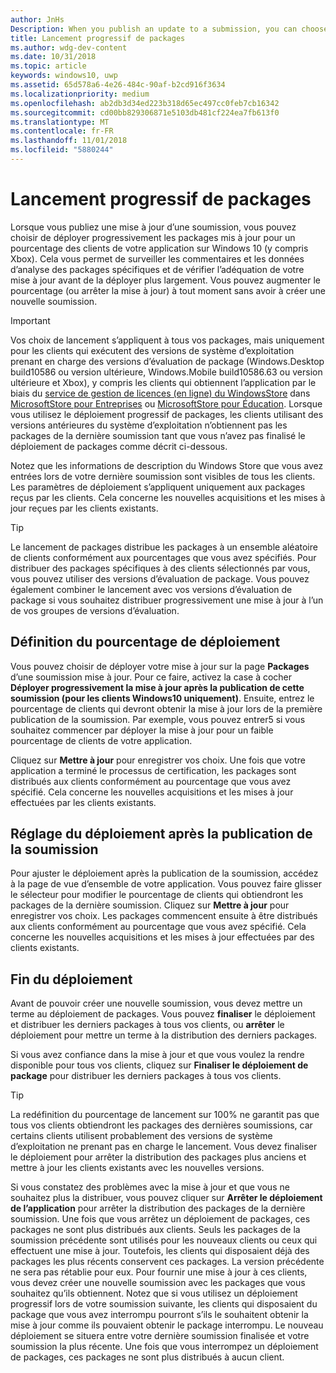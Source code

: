 ```yaml
---
author: JnHs
Description: When you publish an update to a submission, you can choose to gradually roll out the updated packages to a percentage of your app’s customers on Windows 10.
title: Lancement progressif de packages
ms.author: wdg-dev-content
ms.date: 10/31/2018
ms.topic: article
keywords: windows10, uwp
ms.assetid: 65d578a6-4e26-484c-90af-b2cd916f3634
ms.localizationpriority: medium
ms.openlocfilehash: ab2db3d34ed223b318d65ec497cc0feb7cb16342
ms.sourcegitcommit: cd00bb829306871e5103db481cf224ea7fb613f0
ms.translationtype: MT
ms.contentlocale: fr-FR
ms.lasthandoff: 11/01/2018
ms.locfileid: "5880244"
---
```

# <a name="gradual-package-rollout"></a>Lancement progressif de packages

Lorsque vous publiez une mise à jour d’une soumission, vous pouvez choisir de déployer progressivement les packages mis à jour pour un pourcentage des clients de votre application sur Windows 10 (y compris Xbox). Cela vous permet de surveiller les commentaires et les données d’analyse des packages spécifiques et de vérifier l’adéquation de votre mise à jour avant de la déployer plus largement. Vous pouvez augmenter le pourcentage (ou arrêter la mise à jour) à tout moment sans avoir à créer une nouvelle soumission. 

> [!IMPORTANT]
> Vos choix de lancement s’appliquent à tous vos packages, mais uniquement pour les clients qui exécutent des versions de système d’exploitation prenant en charge des versions d’évaluation de package (Windows.Desktop build10586 ou version ultérieure, Windows.Mobile build10586.63 ou version ultérieure et Xbox), y compris les clients qui obtiennent l’application par le biais du [service de gestion de licences (en ligne) du WindowsStore](organizational-licensing.md) dans [MicrosoftStore pour Entreprises](https://businessstore.microsoft.com/store) ou [MicrosoftStore pour Éducation](https://educationstore.microsoft.com/store). Lorsque vous utilisez le déploiement progressif de packages, les clients utilisant des versions antérieures du système d’exploitation n’obtiennent pas les packages de la dernière soumission tant que vous n’avez pas finalisé le déploiement de packages comme décrit ci-dessous.

Notez que les informations de description du Windows Store que vous avez entrées lors de votre dernière soumission sont visibles de tous les clients. Les paramètres de déploiement s’appliquent uniquement aux packages reçus par les clients. Cela concerne les nouvelles acquisitions et les mises à jour reçues par les clients existants.

> [!TIP]
> Le lancement de packages distribue les packages à un ensemble aléatoire de clients conformément aux pourcentages que vous avez spécifiés. Pour distribuer des packages spécifiques à des clients sélectionnés par vous, vous pouvez utiliser des versions d’évaluation de package. Vous pouvez également combiner le lancement avec vos versions d’évaluation de package si vous souhaitez distribuer progressivement une mise à jour à l’un de vos groupes de versions d’évaluation.


## <a name="setting-the-rollout-percentage"></a>Définition du pourcentage de déploiement

Vous pouvez choisir de déployer votre mise à jour sur la page **Packages** d’une soumission mise à jour. Pour ce faire, activez la case à cocher **Déployer progressivement la mise à jour après la publication de cette soumission (pour les clients Windows10 uniquement)**. Ensuite, entrez le pourcentage de clients qui devront obtenir la mise à jour lors de la première publication de la soumission. Par exemple, vous pouvez entrer5 si vous souhaitez commencer par déployer la mise à jour pour un faible pourcentage de clients de votre application.

Cliquez sur **Mettre à jour** pour enregistrer vos choix. Une fois que votre application a terminé le processus de certification, les packages sont distribués aux clients conformément au pourcentage que vous avez spécifié. Cela concerne les nouvelles acquisitions et les mises à jour effectuées par les clients existants.


## <a name="adjusting-the-rollout-after-the-submission-is-published"></a>Réglage du déploiement après la publication de la soumission

Pour ajuster le déploiement après la publication de la soumission, accédez à la page de vue d’ensemble de votre application. Vous pouvez faire glisser le sélecteur pour modifier le pourcentage de clients qui obtiendront les packages de la dernière soumission. Cliquez sur **Mettre à jour** pour enregistrer vos choix. Les packages commencent ensuite à être distribués aux clients conformément au pourcentage que vous avez spécifié. Cela concerne les nouvelles acquisitions et les mises à jour effectuées par des clients existants.


## <a name="completing-the-rollout"></a>Fin du déploiement

Avant de pouvoir créer une nouvelle soumission, vous devez mettre un terme au déploiement de packages. Vous pouvez **finaliser** le déploiement et distribuer les derniers packages à tous vos clients, ou **arrêter** le déploiement pour mettre un terme à la distribution des derniers packages.

Si vous avez confiance dans la mise à jour et que vous voulez la rendre disponible pour tous vos clients, cliquez sur **Finaliser le déploiement de package** pour distribuer les derniers packages à tous vos clients.

> [!TIP]
> La redéfinition du pourcentage de lancement sur 100% ne garantit pas que tous vos clients obtiendront les packages des dernières soumissions, car certains clients utilisent probablement des versions de système d’exploitation ne prenant pas en charge le lancement. Vous devez finaliser le déploiement pour arrêter la distribution des packages plus anciens et mettre à jour les clients existants avec les nouvelles versions.

Si vous constatez des problèmes avec la mise à jour et que vous ne souhaitez plus la distribuer, vous pouvez cliquer sur **Arrêter le déploiement de l’application** pour arrêter la distribution des packages de la dernière soumission. Une fois que vous arrêtez un déploiement de packages, ces packages ne sont plus distribués aux clients. Seuls les packages de la soumission précédente sont utilisés pour les nouveaux clients ou ceux qui effectuent une mise à jour. Toutefois, les clients qui disposaient déjà des packages les plus récents conservent ces packages. La version précédente ne sera pas rétablie pour eux. Pour fournir une mise à jour à ces clients, vous devez créer une nouvelle soumission avec les packages que vous souhaitez qu’ils obtiennent. Notez que si vous utilisez un déploiement progressif lors de votre soumission suivante, les clients qui disposaient du package que vous avez interrompu pourront s’ils le souhaitent obtenir la mise à jour comme ils pouvaient obtenir le package interrompu. Le nouveau déploiement se situera entre votre dernière soumission finalisée et votre soumission la plus récente. Une fois que vous interrompez un déploiement de packages, ces packages ne sont plus distribués à aucun client.
